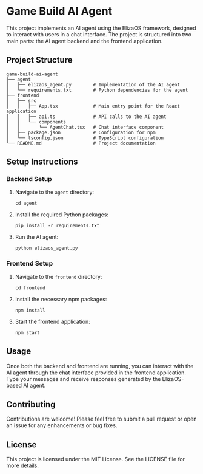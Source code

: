 # Game Build AI Agent

This project implements an AI agent using the ElizaOS framework, designed to interact with users in a chat interface. The project is structured into two main parts: the AI agent backend and the frontend application.

## Project Structure

```
game-build-ai-agent
├── agent
│   ├── elizaos_agent.py        # Implementation of the AI agent
│   └── requirements.txt        # Python dependencies for the agent
├── frontend
│   ├── src
│   │   ├── App.tsx             # Main entry point for the React application
│   │   ├── api.ts              # API calls to the AI agent
│   │   └── components
│   │       └── AgentChat.tsx   # Chat interface component
│   ├── package.json            # Configuration for npm
│   └── tsconfig.json           # TypeScript configuration
└── README.md                   # Project documentation
```

## Setup Instructions

### Backend Setup

1. Navigate to the `agent` directory:
   ```
   cd agent
   ```

2. Install the required Python packages:
   ```
   pip install -r requirements.txt
   ```

3. Run the AI agent:
   ```
   python elizaos_agent.py
   ```

### Frontend Setup

1. Navigate to the `frontend` directory:
   ```
   cd frontend
   ```

2. Install the necessary npm packages:
   ```
   npm install
   ```

3. Start the frontend application:
   ```
   npm start
   ```

## Usage

Once both the backend and frontend are running, you can interact with the AI agent through the chat interface provided in the frontend application. Type your messages and receive responses generated by the ElizaOS-based AI agent.

## Contributing

Contributions are welcome! Please feel free to submit a pull request or open an issue for any enhancements or bug fixes.

## License

This project is licensed under the MIT License. See the LICENSE file for more details.